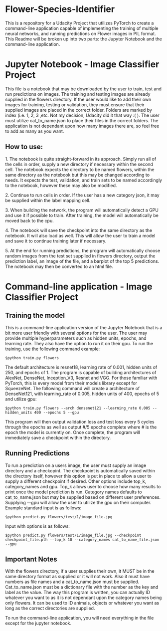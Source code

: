 # Flower-Species-Identifier
This is a repository for a Udacity Project that utilizes PyTorch to create a command-line application capable of implementing the training of multiple neural networks, and running predictions on Flower images in PIL format. This Readme will be broken up into two parts: the Jupyter Notebook and the command-line application.

<h1>Jupyter Notebook - Image Classifier Project</h1>
This file is a notebook that may be downloaded by the user to train, test and run predictions on images. The training and testing images are already supplied in the flowers directory. If the user would like to add their own images for training, testing or validation, they must ensure that their supplied images are placed in the correct folder. Folders are marked by index (i.e. 1, 2, 3 ,etc. Not my decision, Udacity did it that way :(   ). The user must utilize cat_to_name.json to place their files in the correct folders. The application is not dependant upon how many images there are, so feel free to add as many as you want. 

<h2>How to use:</h2>
<p>1. The notebook is quite straight-forward in its approach. Simply run all of the cells in order, supply a new directory if necessary within the second cell. The notebook expects the directory to be named flowers, within the same directory as the notebook but this may be changed according to needs. It expects the test, validation, and train sets to be named accordingly to the notebook, however these may also be modified.</p>
<p>2. Continue to run cells in order. If the user has a new category json, it may be supplied within the label mapping cell.
<p>3. When building the network, the program will automatically detect a GPU and use it if possible to train. After training, the model will automatically be moved back to the cpu.</p>
<p>4. The notebook will save the checkpoint into the same directory as the notebook. It will also load as well. This will allow the user to train a model and save it to continue training later if necessary.</p>
<p>5. At the end for running predictions, the program will automatically choose random images from the test set supplied in flowers directory, output the prediction label, an image of the file, and a barplot of the top 5 predictions. The notebook may then be converted to an html file.</p> 


<h1> Command-line application - Image Classifier Project </h1>

<h2>Training the model</h2>
This is a command-line application version of the Jupyter Notebook that is a bit more user friendly with several options for the user. The user may provide multiple hyperparameters such as hidden units, epochs, and learning rate. They also have the option to run it on their gpu. To run the training, use the following command example:

```
$python train.py flowers
```

The default architecture is resnet18, learning rate of 0.001, hidden units of 250, and epochs of 1. The program is capable of building architectures of AlexNet, DenseNet, Inception_V3, Resnet and VGG. For those familiar with PyTorch, this is every model from their models library except for SqueezeNet. The following command will create a architecture of DenseNet121, with learning_rate of 0.005, hidden units of 400, epochs of 5 and utilize gpu:

```
$python train.py flowers --arch densenet121 --learning_rate 0.005 --hidden_units 400 --epochs 5 --gpu
```

This program will then output validation loss and test loss every 5 cycles through the epochs as well as output #/5 epochs complete where # is the epoch the model is currently on. Once complete, the program will immediately save a checkpoint within the directory.

<h2>Running Predictions</h2>
To run a prediction on a users image, the user must supply an image directory and a checkopint. The checkpoint is automatically saved within the directory itself, however this option is put in place to allow a user to supply a different checkpoint if desired. Other options include top_k, category_names and gpu. Top_k allows user to choose how many results to print once the model prediction is run. Category names defaults to cat_to_name.json but may be supplied based on different user preferences. Supplying --gpu will allow the user to utilize the gpu on their computer. Example standard input is as follows:

```
$python predict.py flowers/test/1/image_file.jpg
```

Input with options is as follows:

```
$python predict.py flowers/test/1/image_file.jpg --checkpoint checkpoint_file.pth --top_k 10 --category_names cat_to_name_file.json --gpu
```
<h2>Important Notes</h2>
With the flowers directory, if a user supplies their own, it MUST be in the same directory format as supplied or it will not work. Also it must have numbers as file names and a cat_to_name.json must be supplied. Cat_to_name.json must be a dictionary file with the number as the key and label as the value. The way this program is written, you can actually ID whatever you want to as it is not dependant upon the category names being only flowers. It can be used to ID animals, objects or whatever you want as long as the correct directories are supplied.

To run the command-line application, you will need everything in the file except for the jupyter notebook.

